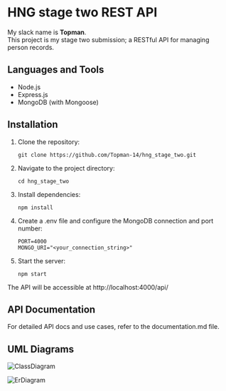 
# HNG stage two REST API

My slack name is **Topman**. <br>
This project is my stage two submission; a RESTful API for managing person records.

## Languages and Tools

- Node.js
- Express.js
- MongoDB (with Mongoose)

## Installation

1. Clone the repository:
   
    ```
   git clone https://github.com/Topman-14/hng_stage_two.git
2. Navigate to the project directory:
   
    ```
    cd hng_stage_two
3. Install dependencies:
   
   ```
   npm install
4. Create a .env file and configure the MongoDB connection and port number:
   
    ```.env
    PORT=4000
    MONGO_URI="<your_connection_string>"
5. Start the server:
   ```shell
   npm start

The API will be accessible at http://localhost:4000/api/


## API Documentation
For detailed API docs and use cases, refer to the documentation.md file.

## UML Diagrams

![ClassDiagram](https://github.com/Topman-14/hng_stage_two/assets/98329531/b8975cb3-f7e7-4445-a2c4-9c6c98bd734f)


![ErDiagram](https://github.com/Topman-14/hng_stage_two/assets/98329531/7dc5082e-a0ef-4b46-b1be-c4462f3e6b9d)

